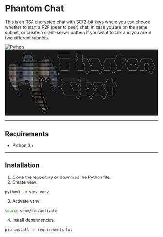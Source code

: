 # Phantom Chat

This is an RSA encrypted chat with 3072-bit keys where you can choose whether to start a P2P (peer to peer) chat, in case you are on the same subnet, or create a client-server pattern if you want to talk and you are in two different subnets.

![Python](https://img.shields.io/badge/Python-3776AB?style=flat&logo=python&logoColor=white)
![phantom-chat](./phantom_chat/assets/phantom-chat.png)

---

## Requirements

- Python 3.x

---

## Installation

1. Clone the repository or download the Python file.
2. Create venv:
```bash
python3 -m venv venv
```
3. Activate venv:
```bash
source venv/bin/activate
```
4. Install dependencies:
```bash
pip install -r requirements.txt
```